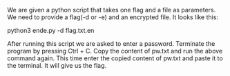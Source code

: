 We are given a python script that takes one flag and a file as parameters. We need to provide a flag(-d or -e) and an encrypted file. It looks like this:

python3 ende.py -d flag.txt.en

After running this script we are asked to enter a password. Terminate the program by pressing Ctrl + C. Copy the content of pw.txt and run the above command again. This time enter the copied content of pw.txt and paste it to the terminal. It will give us the flag.